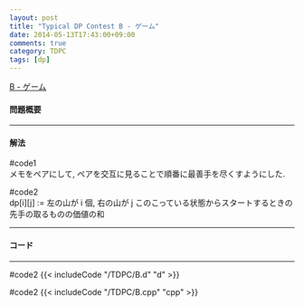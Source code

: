 ```yaml
---
layout: post
title: "Typical DP Contest B - ゲーム"
date: 2014-05-13T17:43:00+09:00
comments: true
category: TDPC
tags: [dp]
---
```


[B - ゲーム](http://tdpc.contest.atcoder.jp/tasks/tdpc_game)

#### 問題概要

****

#### 解法

\#code1  
メモをペアにして, ペアを交互に見ることで順番に最善手を尽くすようにした.  
  
\#code2  
dp[i][j] := 左の山が i 個, 右の山が j このこっている状態からスタートするときの先手の取るものの価値の和

****

#### コード

****

\#code2
{{< includeCode "/TDPC/B.d" "d" >}}

\#code2
{{< includeCode "/TDPC/B.cpp" "cpp" >}}
